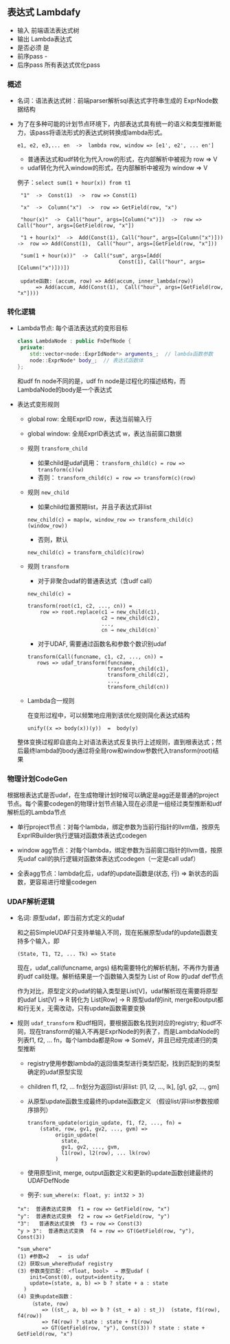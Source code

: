 ## 表达式 Lambdafy

- 输入	前端语法表达式树
- 输出	Lambda表达式
- 是否必须	是
- 前序pass	-
- 后序pass	所有表达式优化pass
      
### 概述
- 名词：语法表达式树：前端parser解析sql表达式字符串生成的 ExprNode数据结构

- 为了在多种可能的计划节点环境下，内部表达式具有统一的语义和类型推断能力，该pass将语法形式的表达式树转换成lambda形式。
  ```
  e1, e2, e3,... en  ->  lambda row, window => [e1', e2', ... en']
  ```
  - 普通表达式和udf转化为代入row的形式，在内部解析中被视为 row => V
  - udaf转化为代入window的形式，在内部解析中被视为  window => V
  
  例子：`select sum(1 + hour(x)) from t1`
   ```
    "1"	 ->  Const(1)  ->  row => Const(1)
    
    "x"	 ->  Column("x")  ->  row => GetField(row, "x")
    
    "hour(x)"  ->  Call("hour", args=[Column("x")])  ->  row => Call("hour", args=[GetField(row, "x"])
    
    "1 + hour(x)"  ->  Add(Const(1), Call("hour", args=[Column("x")]))  ->  row => Add(Const(1),  Call("hour", args=[GetField(row, "x"]))
    
    "sum(1 + hour(x))"  ->  Call("sum", args=[Add(
                                    Const(1), Call("hour", args=[Column("x")]))])
                               
    update函数: (accum, row) => Add(accum, inner_lambda(row))
         => Add(accum, Add(Const(1),  Call("hour", args=[GetField(row, "x"])))                    
     ```

### 转化逻辑
- Lambda节点: 每个语法表达式的变形目标
    ```c++
    class LambdaNode : public FnDefNode {
     private:
        std::vector<node::ExprIdNode*> arguments_;  // lambda函数参数
        node::ExprNode* body_;  // 表达式函数体
    };
    ```

    和udf fn node不同的是，udf fn node是过程化的描述结构，而LambdaNode的body是一个表达式

- 表达式变形规则
    - global row: 全局ExprID row，表达当前输入行

    - global window: 全局ExprID表达式 w，表达当前窗口数据

    - 规则 `transform_child`
   
        - 如果child是udaf调用： `transform_child(c) = row => transform(c)(w)`
        - 否则： `transform_child(c) = row => transform(c)(row)`
    
    - 规则 `new_child`

        - 如果child位置预期list，并且子表达式非list
        ```
        new_child(c) = map(w, window_row => transform_child(c)(window_row))
        ```

        - 否则，默认
        ```
        new_child(c) = transform_child(c)(row)
        ```

    - 规则 `transform`
        
        - 对于非聚合udaf的普通表达式（含udf call）
        ```
        new_child(c) = 

        transform(root(c1, c2, ..., cn)) = 
            row => root.replace(c1 → new_child(c1),
                                c2 → new_child(c2),
                                ...,
                                cn → new_child(cn)`
        ```

        - 对于UDAF, 需要通过函数名和参数个数识别udaf
        ```
        transform(Call(funcname, c1, c2, ..., cn)) =
           rows => udaf_transform(funcname, 
                                  transform_child(c1),
                                  transform_child(c2),
                                  ...,
                                  transform_child(cn)) 
        ```
    
    - Lambda合一规则
    
        在变形过程中，可以频繁地应用到该优化规则简化表达式结构
        
        `unify((x => body(x))(y))  =  body(y)`
      
    整体变换过程即自底向上对语法表达式反复执行上述规则，直到根表达式；然后最终lambda的body通过将全局row和window参数代入transform(root)结果
  
### 物理计划CodeGen
根据根表达式是否udaf，在生成物理计划时候可以确定是agg还是普通的project节点。每个需要codegen的物理计划节点输入现在必须是一组经过类型推断和udf解析后的Lambda节点
            
- 单行project节点：对每个lambda，绑定参数为当前行指针的llvm值，按原先ExprIRBuilder执行逻辑对函数体表达式codegen

- window agg节点：对每个lambda，绑定参数为当前窗口指针的llvm值，按原先udaf call的执行逻辑对函数体表达式codegen（一定是call udaf）

- 全表agg节点：lambda化后，udaf的update函数是(状态, 行) => 新状态的函数，更容易进行增量codegen
             

### UDAF解析逻辑
- 名词: 原型udaf，即当前方式定义的udaf

    和之前SimpleUDAF只支持单输入不同，现在拓展原型udaf的update函数支持多个输入，即
    
    `(State, T1, T2, ... Tk) => State`
    
    现在，udaf_call(funcname, args) 结构需要特化的解析机制，不再作为普通的udf call处理。解析结果是一个函数输入类型为 List of Row 的udaf def节点
             
    作为对比，原型定义的udaf的输入类型是List[V]，udaf解析现在需要将原型的udaf List[V] → R 转化为 List[Row] → R 
    原型udaf的init, merge和output都和行无关，无需改动，只有update函数需要变换
             
- 规则 `udaf_transform`
    和udf相同，要根据函数名找到对应的registry; 和udf不同，现在transform的输入不再是ExprNode的列表了，而是LambdaNode的列表f1, f2, ... fn，每个lambda都是Row => SomeV，并且已经完成递归的类型推断

    - registry使用参数lambda的返回值类型进行类型匹配，找到匹配到的类型确定的udaf原型实现

    - children f1, f2, ... fn划分为返回list/非list: [l1, l2, ..., lk], [g1, g2, ..., gm]

    - 从原型update函数生成最终的update函数定义 （假设list/非list参数按顺序排列）
       ```
       transform_update(origin_update, f1, f2, ..., fn) =
           (state, row, gv1, gv2, ..., gvm) => 
                origin_update(
                  state,
                  gv1, gv2, ..., gvm,
                  l1(row), l2(row), ... lk(row)
                )       
       ```

    - 使用原型init, merge, output函数定义和更新的update函数创建最终的UDAFDefNode

    - 例子: `sum_where(x: float, y: int32 > 3)`
    ```
    "x":  普通表达式变换  f1 = row => GetField(row, "x")
    "y":  普通表达式变换  f2 = row => GetField(row, "y")
    "3":   普通表达式变换  f3 = row => Const(3)
    "y > 3":  普通表达式变换  f4 = row => GT(GetField(row, "y"), Const(3))
    
    "sum_where"
    (1) #参数=2   →  is udaf
    (2) 获取sum_where的udaf registry
    (3) 参数类型匹配： <float, bool>  → 原型udaf (
        init=Const(0), output=identity, 
        update=(state, a, b) => b ? state + a : state
      ) 
    (4) 变换update函数：
        （state, row) 
            => ((st_, a, b) => b ? (st_ + a) : st_))  (state, f1(row), f4(row))
            => f4(row) ? state : state + f1(row) 
            => GT(GetField(row, "y"), Const(3)) ? state : state + GetField(row, "x")
    ```
